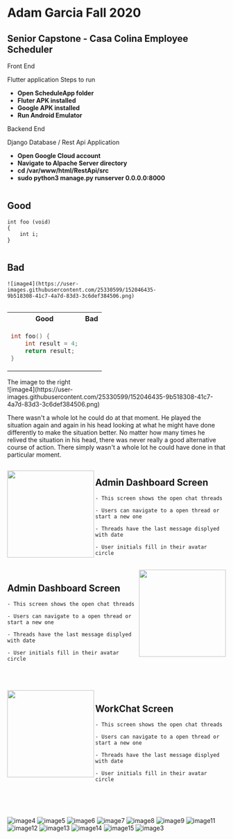 
<head>
<style>
.center {
  text-align: center;
  border: 3px solid green;
}
</style>
</head>

# Adam Garcia Fall 2020
## Senior Capstone - Casa Colina Employee Scheduler 

Front End 

Flutter application Steps to run
* **Open ScheduleApp folder**
* **Fluter APK installed**
* **Google APK installed**
* **Run Android Emulator**

Backend End

Django Database / Rest Api Application 
* **Open Google Cloud account** 
* **Navigate to Alpache Server directory** 
* **cd /var/www/html/RestApi/src**
* **sudo python3 manage.py runserver 0.0.0.0:8000**




<div style="-webkit-column-count: 2; -moz-column-count: 2; column-count: 2; -webkit-column-rule: 1px dotted #e0e0e0; -moz-column-rule: 1px dotted #e0e0e0; column-rule: 1px dotted #e0e0e0;">
    <div style="display: inline-block;">
        <h2>Good</h2>
        <pre><code class="language-c">int foo (void) 
{
    int i;
}
</code></pre>
    </div>
    <div style="display: inline-block;">
        <h2>Bad</h2>
        <pre><code class="language-c">![image4](https://user-images.githubusercontent.com/25330599/152046435-9b518308-41c7-4a7d-83d3-3c6def384506.png)
</code></pre>
    </div>
</div>

<table>
<tr>
<th> Good </th>
<th> Bad </th>
</tr>
<tr>
<td>

```c++
int foo() {
    int result = 4;
    return result;
}
```

</td>
<td>

```![image4](https://user-images.githubusercontent.com/25330599/152046435-9b518308-41c7-4a7d-83d3-3c6def384506.png)
```

</td>
</tr>
</table>

<div class="row">
  <div class="column">The image to the right</div>
  <div class="column">
![image4](https://user-images.githubusercontent.com/25330599/152046435-9b518308-41c7-4a7d-83d3-3c6def384506.png)</div>
</div>

 <p>There wasn't a whole lot he could do at that moment. He played the situation again and again in his head looking at what he might have done differently to make the situation better. No matter how many times he relived the situation in his head, there was never really a good alternative course of action. There simply wasn't a whole lot he could have done in that particular moment.</p>

<div class="row">
  <div class="column"><p align="left">
       



<img src="https://user-images.githubusercontent.com/25330599/152046435-9b518308-41c7-4a7d-83d3-3c6def384506.png" align="left" width="200px"/>

## Admin Dashboard Screen

    - This screen shows the open chat threads

    - Users can navigate to a open thread or start a new one
    
    - Threads have the last message displyed with date 
    
    - User initials fill in their avatar circle 

<br clear="left"/>

<img src="https://user-images.githubusercontent.com/25330599/152046452-498a5693-f172-40c8-b1a9-caeca9f797e2.png" align="right" width="200px"/>

## Admin Dashboard Screen

    - This screen shows the open chat threads

    - Users can navigate to a open thread or start a new one
    
    - Threads have the last message displyed with date 
    
    - User initials fill in their avatar circle 

<br clear="left"/>
<br/><br/>

<img src="https://user-images.githubusercontent.com/25330599/152046466-80d175ef-2da7-4d62-b881-391aefb21ca0.png" align="left" width="200px"/>

## WorkChat Screen

    - This screen shows the open chat threads

    - Users can navigate to a open thread or start a new one
    
    - Threads have the last message displyed with date 
    
    - User initials fill in their avatar circle 

<br clear="left"/>
<br/><br/>






![image4](https://user-images.githubusercontent.com/25330599/152046435-9b518308-41c7-4a7d-83d3-3c6def384506.png)
![image5](https://user-images.githubusercontent.com/25330599/152046452-498a5693-f172-40c8-b1a9-caeca9f797e2.png)
![image6](https://user-images.githubusercontent.com/25330599/152046458-833b358d-4890-45a4-884a-1c1f6636e79e.png)
![image7](https://user-images.githubusercontent.com/25330599/152046466-80d175ef-2da7-4d62-b881-391aefb21ca0.png)
![image8](https://user-images.githubusercontent.com/25330599/152046474-8ead0dd4-6a3a-4c86-b58a-8530f51ead75.png)
![image9](https://user-images.githubusercontent.com/25330599/152046476-df3da065-2d47-45b4-a801-42c1a84ad4b6.png)
![image11](https://user-images.githubusercontent.com/25330599/152046484-cfa3aeaa-4213-4203-8d01-cfe98f5296db.png)
![image12](https://user-images.githubusercontent.com/25330599/152046493-3a0b11a1-a60c-4d76-bfa8-43a1b2e9c5bf.png)
![image13](https://user-images.githubusercontent.com/25330599/152046502-b010b247-7dd9-4181-b99f-820d94e6a353.png)
![image14](https://user-images.githubusercontent.com/25330599/152046511-e9e93efb-4dca-4592-9b3f-9a6dd0ffaa8f.png)
![image15](https://user-images.githubusercontent.com/25330599/152046515-c0f1ed12-4e66-42db-a068-ec8e1f46e669.png)
![image3](https://user-images.githubusercontent.com/25330599/152046522-6edb2ed2-8a5a-41f2-9166-dd5d237e19d0.jpg)

